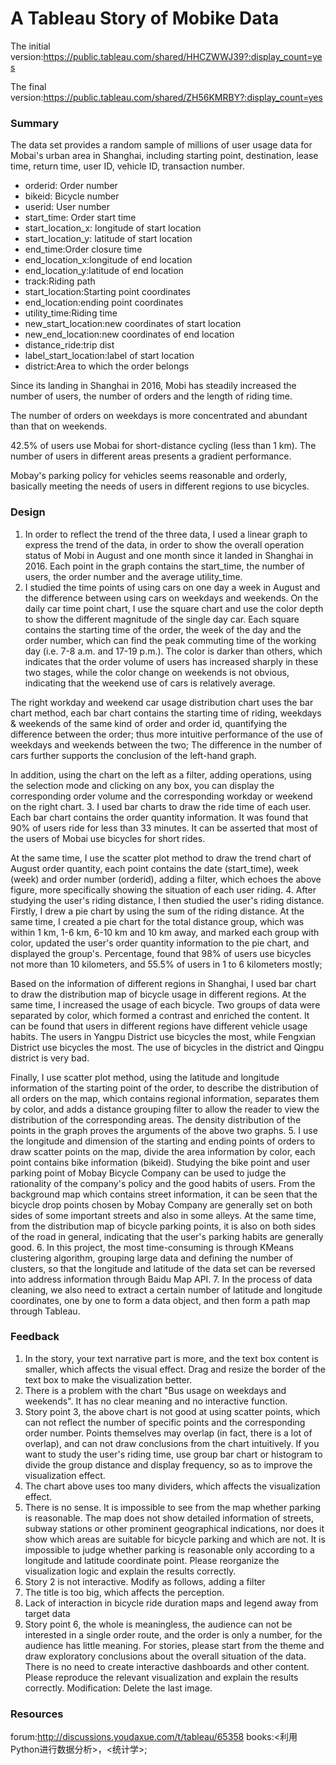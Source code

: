 # A Tableau Story of Mobike Data

The initial version:https://public.tableau.com/shared/HHCZWWJ39?:display_count=yes

The final version:https://public.tableau.com/shared/ZH56KMRBY?:display_count=yes

### Summary
The data set provides a random sample of millions of user usage data for Mobai's urban area in Shanghai, including starting point, destination, lease time, return time, user ID, vehicle ID, transaction number.
+ orderid: Order number
+ bikeid: Bicycle number
+ userid: User number
+ start_time: Order start time
+ start_location_x: longitude of start location
+ start_location_y: latitude of start location
+ end_time:Order closure time
+ end_location_x:longitude of end location
+ end_location_y:latitude of end location
+ track:Riding path
+ start_location:Starting point coordinates
+ end_location:ending point coordinates
+ utility_time:Riding time
+ new_start_location:new coordinates of start location
+ new_end_location:new coordinates of end location
+ distance_ride:trip dist
+ label_start_location:label of start location
+ district:Area to which the order belongs

Since its landing in Shanghai in 2016, Mobi has steadily increased the number of users, the number of orders and the length of riding time.

The number of orders on weekdays is more concentrated and abundant than that on weekends.

42.5% of users use Mobai for short-distance cycling (less than 1 km). The number of users in different areas presents a gradient performance.

Mobay's parking policy for vehicles seems reasonable and orderly, basically meeting the needs of users in different regions to use bicycles.

### Design
1. In order to reflect the trend of the three data, I used a linear graph to express the trend of the data, in order to show the overall operation status of Mobi in August and one month since it landed in Shanghai in 2016. Each point in the graph contains the start_time, the number of users, the order number and the average utility_time.
2. I studied the time points of using cars on one day a week in August and the difference between using cars on weekdays and weekends. On the daily car time point chart, I use the square chart and use the color depth to show the different magnitude of the single day car. Each square contains the starting time of the order, the week of the day and the order number, which can find the peak commuting time of the working day (i.e. 7-8 a.m. and 17-19 p.m.). The color is darker than others, which indicates that the order volume of users has increased sharply in these two stages, while the color change on weekends is not obvious, indicating that the weekend use of cars is relatively average.

The right workday and weekend car usage distribution chart uses the bar chart method, each bar chart contains the starting time of riding, weekdays & weekends of the same kind of order and order id, quantifying the difference between the order; thus more intuitive performance of the use of weekdays and weekends between the two; The difference in the number of cars further supports the conclusion of the left-hand graph.

In addition, using the chart on the left as a filter, adding operations, using the selection mode and clicking on any box, you can display the corresponding order volume and the corresponding workday or weekend on the right chart.
3. I used bar charts to draw the ride time of each user. Each bar chart contains the order quantity information. It was found that 90% of users ride for less than 33 minutes. It can be asserted that most of the users of Mobai use bicycles for short rides.

At the same time, I use the scatter plot method to draw the trend chart of August order quantity, each point contains the date (start_time), week (week) and order number (orderid), adding a filter, which echoes the above figure, more specifically showing the situation of each user riding.
4. After studying the user's riding distance, I then studied the user's riding distance. Firstly, I drew a pie chart by using the sum of the riding distance. At the same time, I created a pie chart for the total distance group, which was within 1 km, 1-6 km, 6-10 km and 10 km away, and marked each group with color, updated the user's order quantity information to the pie chart, and displayed the group's. Percentage, found that 98% of users use bicycles not more than 10 kilometers, and 55.5% of users in 1 to 6 kilometers mostly;

Based on the information of different regions in Shanghai, I used bar chart to draw the distribution map of bicycle usage in different regions. At the same time, I increased the usage of each bicycle. Two groups of data were separated by color, which formed a contrast and enriched the content. It can be found that users in different regions have different vehicle usage habits. The users in Yangpu District use bicycles the most, while Fengxian District use bicycles the most. The use of bicycles in the district and Qingpu district is very bad.

Finally, I use scatter plot method, using the latitude and longitude information of the starting point of the order, to describe the distribution of all orders on the map, which contains regional information, separates them by color, and adds a distance grouping filter to allow the reader to view the distribution of the corresponding areas. The density distribution of the points in the graph proves the arguments of the above two graphs.
5. I use the longitude and dimension of the starting and ending points of orders to draw scatter points on the map, divide the area information by color, each point contains bike information (bikeid). Studying the bike point and user parking point of Mobay Bicycle Company can be used to judge the rationality of the company's policy and the good habits of users. From the background map which contains street information, it can be seen that the bicycle drop points chosen by Mobay Company are generally set on both sides of some important streets and also in some alleys. At the same time, from the distribution map of bicycle parking points, it is also on both sides of the road in general, indicating that the user's parking habits are generally good.
6. In this project, the most time-consuming is through KMeans clustering algorithm, grouping large data and defining the number of clusters, so that the longitude and latitude of the data set can be reversed into address information through Baidu Map API.
7. In the process of data cleaning, we also need to extract a certain number of latitude and longitude coordinates, one by one to form a data object, and then form a path map through Tableau.

### Feedback
1. In the story, your text narrative part is more, and the text box content is smaller, which affects the visual effect. Drag and resize the border of the text box to make the visualization better.
2. There is a problem with the chart "Bus usage on weekdays and weekends". It has no clear meaning and no interactive function.
3. Story point 3, the above chart is not good at using scatter points, which can not reflect the number of specific points and the corresponding order number. Points themselves may overlap (in fact, there is a lot of overlap), and can not draw conclusions from the chart intuitively. If you want to study the user's riding time, use group bar chart or histogram to divide the group distance and display frequency, so as to improve the visualization effect.
4. The chart above uses too many dividers, which affects the visualization effect.
5. There is no sense. It is impossible to see from the map whether parking is reasonable. The map does not show detailed information of streets, subway stations or other prominent geographical indications, nor does it show which areas are suitable for bicycle parking and which are not. It is impossible to judge whether parking is reasonable only according to a longitude and latitude coordinate point. Please reorganize the visualization logic and explain the results correctly.
6. Story 2 is not interactive. Modify as follows, adding a filter
7. The title is too big, which affects the perception.
8. Lack of interaction in bicycle ride duration maps and legend away from target data
9. Story point 6, the whole is meaningless, the audience can not be interested in a single order route, and the order is only a number, for the audience has little meaning. For stories, please start from the theme and draw exploratory conclusions about the overall situation of the data. There is no need to create interactive dashboards and other content. Please reproduce the relevant visualization and explain the results correctly. Modification: Delete the last image.

### Resources
forum:<http://discussions.youdaxue.com/t/tableau/65358>
books:<利用Python进行数据分析>，<统计学>;
